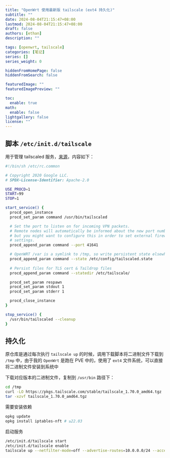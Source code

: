 ```yaml
---
title: "OpenWrt 使用最新版 tailscale (ext4 持久化)"
subtitle: ""
date: 2024-08-04T21:15:47+08:00
lastmod: 2024-08-04T21:15:47+08:00
draft: false
authors: [ethan]
description: ""

tags: [openwrt, tailscale]
categories: [笔记]
series: []
series_weight: 0

hiddenFromHomePage: false
hiddenFromSearch: false

featuredImage: ""
featuredImagePreview: ""

toc:
  enable: true
math:
  enable: false
lightgallery: false
license: ""
---
```

<!--more-->

## 脚本 `/etc/init.d/tailscale`  

用于管理 tailscaled 服务，[来源](https://github.com/adyanth/openwrt-tailscale-enabler/blob/main/etc/init.d/tailscale)，内容如下：

```bash
#!/bin/sh /etc/rc.common

# Copyright 2020 Google LLC.
# SPDX-License-Identifier: Apache-2.0

USE_PROCD=1
START=99
STOP=1

start_service() {
  procd_open_instance
  procd_set_param command /usr/bin/tailscaled

  # Set the port to listen on for incoming VPN packets.
  # Remote nodes will automatically be informed about the new port number,
  # but you might want to configure this in order to set external firewall
  # settings.
  procd_append_param command --port 41641

  # OpenWRT /var is a symlink to /tmp, so write persistent state elsewhere.
  procd_append_param command --state /etc/config/tailscaled.state
  
  # Persist files for TLS cert & Taildrop files
  procd_append_param command --statedir /etc/tailscale/

  procd_set_param respawn
  procd_set_param stdout 1
  procd_set_param stderr 1

  procd_close_instance
}

stop_service() {
  /usr/bin/tailscaled --cleanup
}
```

## 持久化

原仓库是通过每次执行 `tailscale up` 的时候，调用下载脚本将二进制文件下载到 `/tmp` 中，由于我的 `OpenWrt` 是跑在 PVE 中的，使用了 `ext4` 文件系统，可以直接将二进制文件安装到系统中

下载对应版本的二进制文件，复制到 `/usr/bin` 路径下：


```bash
cd /tmp
curl -LO https://pkgs.tailscale.com/stable/tailscale_1.70.0_amd64.tgz
tar -xzvf tailscale_1.70.0_amd64.tgz
```

需要安装依赖

```bash
opkg update
opkg install iptables-nft # ≥22.03
```

启动服务

```bash
/etc/init.d/tailscale start
/etc/init.d/tailscale enable
tailscale up --netfilter-mode=off --advertise-routes=10.0.0.0/24 --accept-routes
```